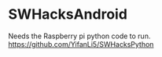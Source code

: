 # SWHacksAndroid
Needs the Raspberry pi python code to run.
https://github.com/YifanLi5/SWHacksPython
